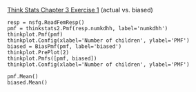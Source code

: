 [Think Stats Chapter 3 Exercise 1](http://greenteapress.com/thinkstats2/html/thinkstats2004.html#toc31) (actual vs. biased)

    resp = nsfg.ReadFemResp()
    pmf = thinkstats2.Pmf(resp.numkdhh, label='numkdhh')
    thinkplot.Pmf(pmf)
    thinkplot.Config(xlabel='Number of children', ylabel='PMF')
    biased = BiasPmf(pmf, label='biased')
    thinkplot.PrePlot(2)
    thinkplot.Pmfs([pmf, biased])
    thinkplot.Config(xlabel='Number of children', ylabel='PMF')
    
    pmf.Mean()
    biased.Mean()
